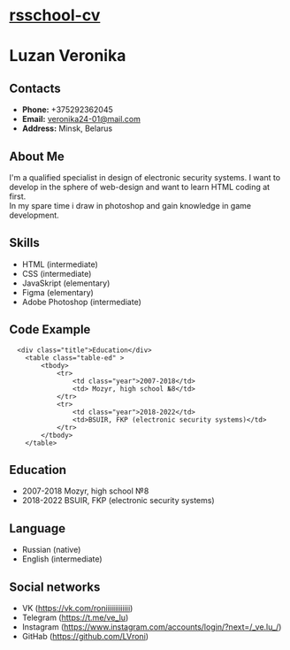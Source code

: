 # __[rsschool-cv](https://LVroni.github.io/rsschool-cv/)__

# __Luzan Veronika__

## __Contacts__
- __Phone:__ +375292362045
- __Email:__ veronika24-01@mail.com
- __Address:__ Minsk, Belarus

## __About Me__
I'm a qualified specialist in design of electronic security systems. I want to develop in the sphere of web-design and want to learn HTML coding at first.\
In my spare time i draw in photoshop and gain knowledge in game development.

## __Skills__
- HTML (intermediate)
- CSS (intermediate)
- JavaSkript (elementary)
- Figma (elementary)
- Adobe Photoshop (intermediate)

## __Code Example__
```
  <div class="title">Education</div>
    <table class="table-ed" >
        <tbody>
            <tr>
                <td class="year">2007-2018</td>
                <td> Mozyr, high school №8</td>
            </tr>
            <tr>
                <td class="year">2018-2022</td>
                <td>BSUIR, FKP (electronic security systems)</td>
            </tr>
        </tbody>
    </table>

```

## __Education__ 
- 2007-2018	Mozyr, high school №8
- 2018-2022	BSUIR, FKP (electronic security systems)

## __Language__
- Russian (native)
- English (intermediate)

## __Social networks__
- VK (https://vk.com/roniiiiiiiiiiiii)
- Telegram (https://t.me/ve_lu)
- Instagram (https://www.instagram.com/accounts/login/?next=/_ve.lu_/)
- GitHab (https://github.com/LVroni)